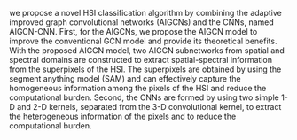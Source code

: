 we propose a novel HSI classification algorithm by combining the adaptive improved graph convolutional networks (AIGCNs) and the CNNs, named AIGCN-CNN. 
First, for the AIGCNs, we propose the AIGCN model to improve the conventional GCN model and provide its theoretical benefits. With the proposed AIGCN model, two AIGCN subnetworks from spatial and spectral domains are constructed to extract spatial-spectral information from the superpixels of the HSI. 
The superpixels are obtained by using the segment anything model (SAM) and can effectively capture the homogeneous information among the pixels of the HSI and reduce the computational burden. 
Second, the CNNs are formed by using two simple $1$-D and $2$-D kernels, separated from the $3$-D convolutional kernel, to extract the heterogeneous information of the pixels and to reduce the computational burden. 
